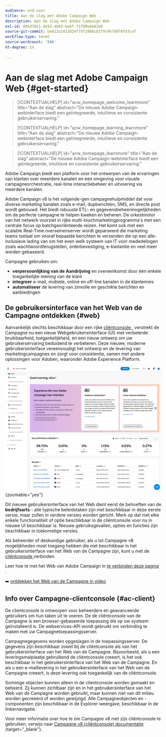 ```yaml
---
audience: end-user
title: Aan de slag met Adobe Campaign Web
description: Aan de slag met Adobe Campaign Web
exl-id: 885d7851-4e5d-4b03-ba6f-71f90ede83e8
source-git-commit: be012a2412024f75f2888cb1f9c067d970fd3ca7
workflow-type: tm+mt
source-wordcount: '566'
ht-degree: 1%

---
```


# Aan de slag met Adobe Campaign Web {#get-started}

>[!CONTEXTUALHELP]
>id="acw_homepage_welcome_learnmore"
>title="Aan de slag"
>abstract="De nieuwe Adobe Campaign-webinterface biedt een geïntegreerde, intuïtieve en consistente gebruikerservaring."

>[!CONTEXTUALHELP]
>id="acw_homepage_learning_learnmore"
>title="Aan de slag"
>abstract="De nieuwe Adobe Campaign-webinterface biedt een geïntegreerde, intuïtieve en consistente gebruikerservaring."

>[!CONTEXTUALHELP]
>id="acw_homepage_learnmore"
>title="Aan de slag"
>abstract="De nieuwe Adobe Campaign-webinterface biedt een geïntegreerde, intuïtieve en consistente gebruikerservaring."

Adobe Campaign biedt een platform voor het ontwerpen van de ervaringen van klanten over meerdere kanalen en een omgeving voor visuele campagneorchestratie, real-time interactiebeheer en uitvoering via meerdere kanalen.

Adobe Campaign v8 is het volgende-gen campagnehulpmiddel dat voor diverse marketing kanalen zoals e-mail, dupberichten, SMS, en directe post wordt gebouwd. Het biedt robuuste ETL- en gegevensbeheermogelijkheden om de perfecte campagne te helpen kweken en beheren. De orkestmotor van het netwerk voorziet in rijke multi-touchmarketingprogramma&#39;s met een centrale focus op batchgeoriënteerde reizen. Het komt ook met een scalable Real-Time overseinenserver wordt geparseerd die marketing teams toelaat om vooraf bepaalde berichten te verzenden die op een alle-inclusieve lading van om het even welk systeem van IT voor mededelingen zoals wachtwoordterugstellen, orderbevestiging, e-kwitantie en veel meer worden gebaseerd.

Campagne gebruiken om:

* **verpersoonlijking van de Aandrijving** en overeenkomst door één enkele toegankelijke mening van de klant
* **integreer** e-mail, mobiele, online en off-line kanalen in de klantenreis
* **automatiseer** de levering van zinvolle en geschikte berichten en aanbiedingen

## De gebruikersinterface van het Web van de Campagne ontdekken {#web}

Aanvankelijk slechts beschikbaar door een rijke [ cliëntconsole ](#ac-client), verstrekt de Campagne nu een nieuw Webgebruikersinterface (UI) met verbeterde bruikbaarheid, toegankelijkheid, en een nieuw ontwerp om uw gebruikerservaring beduidend te verbeteren. Deze nieuwe, moderne gebruikersinterface vereenvoudigt het ontwerp en de levering van marketingcampagnes en zorgt voor consistentie, samen met andere oplossingen voor Adoben, waaronder Adobe Experience Platform.

![](assets/home.png){zoomable="yes"}

Dit nieuwe gebruikersinterface van het Web dient eerst de behoeften van de **bedrijfsarts** - alle typische beleidstaken zijn niet beschikbaar in deze eerste versie, maar zullen in verdere versies worden gericht. Merk op dat niet elke enkele functionaliteit of optie beschikbaar in de cliëntconsole voor nu in nieuwe UI beschikbaar is. Nieuwe gebruiksgevallen, opties en functies zijn beschikbaar in toekomstige versies.

Als beheerder of deskundige gebruiker, als u tot Campagne v8 mogelijkheden moet toegang hebben die niet beschikbaar in het gebruikersinterface van het Web van de Campagne zijn, kunt u met de [ cliëntconsole ](#ac-client) verbinden.

Leer hoe te met het Web van Adobe Campaign in [ te verbinden deze pagina ](connect-to-campaign.md).

➡️ [ ontdekken het Web van de Campagne in video ](#video)

## Info over Campagne-clientconsole {#ac-client}

De clientconsole is ontworpen voor beheerders en geavanceerde gebruikers om hun taken uit te voeren. De de cliëntconsole van de Campagne is een browser-gebaseerde toepassing die op uw systeem geïnstalleerd is. De webservices-API wordt gebruikt om verbinding te maken met uw Campagnetoepassingsserver.

Campagnegegevens worden opgeslagen in de toepassingsserver. De gegevens zijn beschikbaar zowel bij de cliëntconsole als van het gebruikersinterface van het Web van de Campagne. Bijvoorbeeld, als u een leveringsmalplaatje gebruikend de cliëntconsole creeert, is het ook beschikbaar in het gebruikersinterface van het Web van de Campagne. En als u een e-maillevering in het gebruikersinterface van het Web van de Campagne creeert, is deze levering ook toegankelijk van de cliëntconsole.

Sommige objecten kunnen alleen in de clientconsole worden gemaakt en beheerd. Zij kunnen zichtbaar zijn en in het gebruikersinterface van het Web van de Campagne worden gebruikt, maar kunnen niet van dit milieu worden gecreeerd of worden gewijzigd. Alle Campagneobjecten en -componenten zijn beschikbaar in de Explorer-weergave, beschikbaar in de linkernavigatie.

Voor meer informatie over hoe te om Campagne v8 met zijn cliëntconsole te gebruiken, verwijs naar [ Campagne v8 (cliëntconsole) documentatie ](https://experienceleague.adobe.com/docs/campaign/campaign-v8/campaign-home.html?lang=nl) {target="_blank"}.

<!--
## How-to video {#video}

Learn how to access and navigate the Campaign Web user interface and how to customize the inventory lists. Discover the AI powered Knowledge Assistant.

>[!VIDEO](https://video.tv.adobe.com/v/3427278?quality=12)
-->
